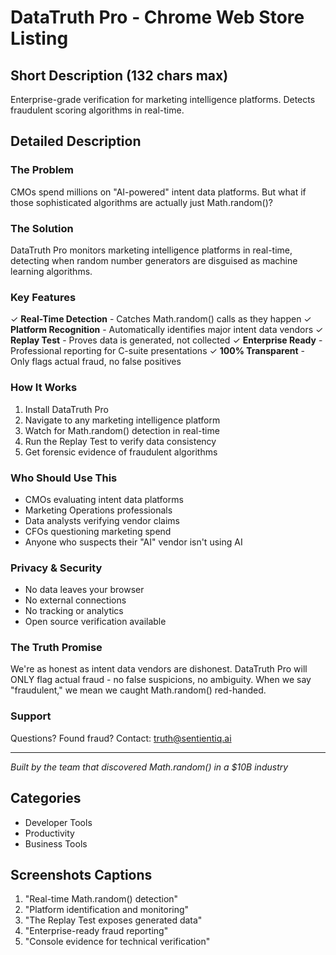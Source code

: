 # DataTruth Pro - Chrome Web Store Listing

## Short Description (132 chars max)
Enterprise-grade verification for marketing intelligence platforms. Detects fraudulent scoring algorithms in real-time.

## Detailed Description

### The Problem
CMOs spend millions on "AI-powered" intent data platforms. But what if those sophisticated algorithms are actually just Math.random()?

### The Solution
DataTruth Pro monitors marketing intelligence platforms in real-time, detecting when random number generators are disguised as machine learning algorithms.

### Key Features
✓ **Real-Time Detection** - Catches Math.random() calls as they happen
✓ **Platform Recognition** - Automatically identifies major intent data vendors
✓ **Replay Test** - Proves data is generated, not collected
✓ **Enterprise Ready** - Professional reporting for C-suite presentations
✓ **100% Transparent** - Only flags actual fraud, no false positives

### How It Works
1. Install DataTruth Pro
2. Navigate to any marketing intelligence platform
3. Watch for Math.random() detection in real-time
4. Run the Replay Test to verify data consistency
5. Get forensic evidence of fraudulent algorithms

### Who Should Use This
- CMOs evaluating intent data platforms
- Marketing Operations professionals
- Data analysts verifying vendor claims
- CFOs questioning marketing spend
- Anyone who suspects their "AI" vendor isn't using AI

### Privacy & Security
- No data leaves your browser
- No external connections
- No tracking or analytics
- Open source verification available

### The Truth Promise
We're as honest as intent data vendors are dishonest. DataTruth Pro will ONLY flag actual fraud - no false suspicions, no ambiguity. When we say "fraudulent," we mean we caught Math.random() red-handed.

### Support
Questions? Found fraud? Contact: truth@sentientiq.ai

---

*Built by the team that discovered Math.random() in a $10B industry*

## Categories
- Developer Tools
- Productivity
- Business Tools

## Screenshots Captions
1. "Real-time Math.random() detection"
2. "Platform identification and monitoring"
3. "The Replay Test exposes generated data"
4. "Enterprise-ready fraud reporting"
5. "Console evidence for technical verification"